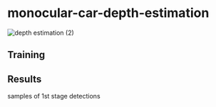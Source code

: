 # monocular-car-depth-estimation



![depth estimation (2)](https://user-images.githubusercontent.com/105539041/183407658-67a2d25b-5307-4919-a4ed-4ad3343dc48a.jpg)



## Training


## Results
samples of 1st stage detections


